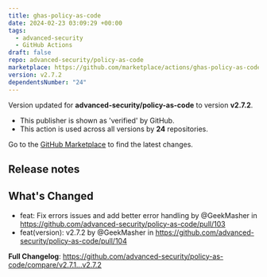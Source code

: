 ```yaml
---
title: ghas-policy-as-code
date: 2024-02-23 03:09:29 +00:00
tags:
  - advanced-security
  - GitHub Actions
draft: false
repo: advanced-security/policy-as-code
marketplace: https://github.com/marketplace/actions/ghas-policy-as-code
version: v2.7.2
dependentsNumber: "24"
---
```



Version updated for **advanced-security/policy-as-code** to version **v2.7.2**.
- This publisher is shown as 'verified' by GitHub.
- This action is used across all versions by **24** repositories.

Go to the [GitHub Marketplace](https://github.com/marketplace/actions/ghas-policy-as-code) to find the latest changes.

## Release notes

## What's Changed
* feat: Fix errors issues and add better error handling by @GeekMasher in https://github.com/advanced-security/policy-as-code/pull/103
* feat(version): v2.7.2 by @GeekMasher in https://github.com/advanced-security/policy-as-code/pull/104


**Full Changelog**: https://github.com/advanced-security/policy-as-code/compare/v2.7.1...v2.7.2
